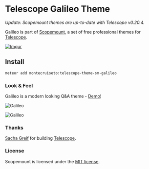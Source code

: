 # Telescope Galileo Theme

*Update: Scopemount themes are up-to-date with Telescope v0.20.4.*

Galileo is part of [Scopemount](http://scopemount.startrack.io), a set of free professional themes for [Telescope](http://www.telescopeapp.org/).

[![Imgur](http://i.imgur.com/8yYLXiY.jpg)](http://scopemount.startrack.io)

## Install

```bash
meteor add montecruiseto:telescope-theme-sm-galileo
```

### Look & Feel

Galileo is a modern looking Q&A theme - [Demo](http://sm-galileo.meteor.com/))

![Galileo](http://i.imgur.com/s0X9RXg.png)

![Galileo](http://i.imgur.com/neEMhux.png)

### Thanks

[Sacha Greif](https://github.com/SachaG) for building [Telescope](https://github.com/TelescopeJS/Telescope).

### License

Scopemount is licensed under the [MIT license](http://opensource.org/licenses/MIT).
